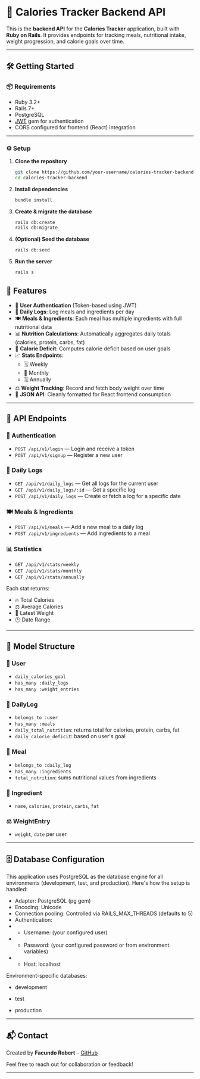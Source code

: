 
# 🥗 Calories Tracker Backend API

This is the **backend API** for the **Calories Tracker** application, built with **Ruby on Rails**. It provides endpoints for tracking meals, nutritional intake, weight progression, and calorie goals over time.

---

## 🛠️ Getting Started

### 📦 Requirements

- Ruby 3.2+
- Rails 7+
- PostgreSQL
- [JWT](https://github.com/jwt/ruby-jwt) gem for authentication
- CORS configured for frontend (React) integration


---

### ⚙️ Setup

1. **Clone the repository**  
   ```bash
   git clone https://github.com/your-username/calories-tracker-backend.git
   cd calories-tracker-backend
   ```

2. **Install dependencies**  
   ```bash
   bundle install
   ```

3. **Create & migrate the database**  
   ```bash
   rails db:create
   rails db:migrate
   ```

4. **(Optional) Seed the database**  
   ```bash
   rails db:seed
   ```

5. **Run the server**  
   ```bash
   rails s
   ```


## 🚀 Features

- 🔐 **User Authentication** (Token-based using JWT)
- 📆 **Daily Logs**: Log meals and ingredients per day
- 🍽️ **Meals & Ingredients**: Each meal has multiple ingredients with full nutritional data
- 📊 **Nutrition Calculations**: Automatically aggregates daily totals (calories, protein, carbs, fat)
- 🔻 **Calorie Deficit**: Computes calorie deficit based on user goals
- 📈 **Stats Endpoints**:
  - 🗓️ Weekly
  - 📅 Monthly
  - 🗓️ Annually
- ⚖️ **Weight Tracking**: Record and fetch body weight over time
- 🧾 **JSON API**: Cleanly formatted for React frontend consumption

---

## 🔗 API Endpoints

### 🔑 Authentication
- `POST /api/v1/login` — Login and receive a token
- `POST /api/v1/signup` — Register a new user

### 📅 Daily Logs
- `GET /api/v1/daily_logs` — Get all logs for the current user
- `GET /api/v1/daily_logs/:id` — Get a specific log
- `POST /api/v1/daily_logs` — Create or fetch a log for a specific date

### 🍽️ Meals & Ingredients
- `POST /api/v1/meals` — Add a new meal to a daily log
- `POST /api/v1/ingredients` — Add ingredients to a meal

### 📊 Statistics
- `GET /api/v1/stats/weekly`
- `GET /api/v1/stats/monthly`
- `GET /api/v1/stats/annually`

Each stat returns:
- 🔥 Total Calories
- ⚖️ Average Calories
- 📍 Latest Weight
- 🕒 Date Range

---

## 🧬 Model Structure

### 👤 User
- `daily_calories_goal`
- `has_many :daily_logs`
- `has_many :weight_entries`

### 📅 DailyLog
- `belongs_to :user`
- `has_many :meals`
- `daily_total_nutrition`: returns total for calories, protein, carbs, fat
- `daily_calorie_deficit`: based on user's goal

### 🍲 Meal
- `belongs_to :daily_log`
- `has_many :ingredients`
- `total_nutrition`: sums nutritional values from ingredients

### 🥑 Ingredient
- `name`, `calories`, `protein`, `carbs`, `fat`

### ⚖️ WeightEntry
- `weight`, `date` per user

-----
## 🗄️ Database Configuration

This application uses PostgreSQL as the database engine for all environments (development, test, and production). Here's how the setup is handled:

- Adapter: PostgreSQL (pg gem)
- Encoding: Unicode
- Connection pooling: Controlled via RAILS_MAX_THREADS (defaults to 5)
- Authentication:
- - Username: (your configured user)
- - Password: (your configured password or from environment variables)
- - Host: localhost

Environment-specific databases:

- development

- test

- production


----

## 📬 Contact

Created by **Facundo Robert** – [GitHub](https://github.com/RobertFacundo)  

Feel free to reach out for collaboration or feedback!

----

